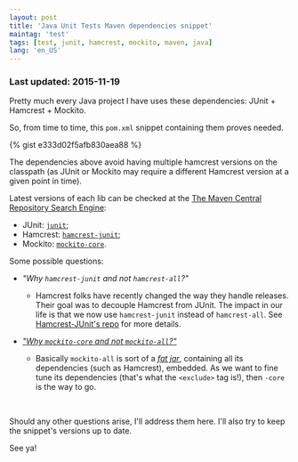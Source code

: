 ```yaml
---
layout: post
title: 'Java Unit Tests Maven dependencies snippet'
maintag: 'test'
tags: [test, junit, hamcrest, mockito, maven, java]
lang: 'en_US'
---
```

### Last updated: 2015-11-19

Pretty much every Java project I have uses these dependencies: JUnit + Hamcrest + Mockito.

So, from time to time, this `pom.xml` snippet containing them proves needed.

<!--more-->

{% gist e333d02f5afb830aea88 %}

The dependencies above avoid having multiple hamcrest versions on the classpath (as JUnit or Mockito may require a different Hamcrest version at a given point in time).

Latest versions of each lib can be checked at the [The Maven Central Repository Search Engine](http://search.maven.org/):

- JUnit: [`junit`](http://search.maven.org/#search%7Cgav%7C1%7Cg%3A%22junit%22%20AND%20a%3A%22junit%22);
- Hamcrest: [`hamcrest-junit`](http://search.maven.org/#search%7Cgav%7C1%7Cg%3A%22org.hamcrest%22%20AND%20a%3A%22hamcrest-junit%22);
- Mockito: [`mockito-core`](http://search.maven.org/#search%7Cgav%7C1%7Cg%3A%22org.mockito%22%20AND%20a%3A%22mockito-core%22).

Some possible questions:

- *"Why `hamcrest-junit` and not `hamcrest-all`?"*
    - Hamcrest folks have recently changed the way they handle releases. Their goal was to decouple Hamcrest from JUnit. The impact in our life is that we now use `hamcrest-junit` instead of `hamcrest-all`. See [Hamcrest-JUnit's repo](https://github.com/hamcrest/hamcrest-junit) for more details.

- [*"Why `mockito-core` and not `mockito-all`?"*](https://code.google.com/p/mockito/wiki/DeclaringMockitoDependency)
    - Basically `mockito-all` is sort of a [*fat jar*](https://www.google.com.br/search?q=fat%20jar), containing all its dependencies (such as Hamcrest), embedded. As we want to fine tune its dependencies (that's what the `<exclude>` tag is!), then `-core` is the way to go.

<br>

Should any other questions arise, I'll address them here. I'll also try to keep the snippet's versions up to date.

See ya!
